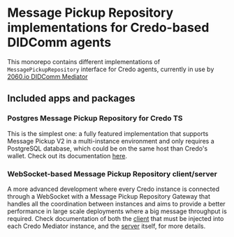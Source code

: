 # Message Pickup Repository implementations for Credo-based DIDComm agents

This monorepo contains different implementations of `MessagePickupRepository` interface for Credo agents, currently in use by [2060.io DIDComm Mediator]()

## Included apps and packages

### Postgres Message Pickup Repository for Credo TS

This is the simplest one: a fully featured implementation that supports Message Pickup V2 in a multi-instance environment and only requires a PostgreSQL database, which could be on the same host than Credo's wallet. Check out its documentation [here](./pakages/postgres/README.md).

### WebSocket-based Message Pickup Repository client/server

A more advanced development where every Credo instance is connected through a WebSocket with a Message Pickup Repository Gateway that handles all the coordination between instances and aims to provide a better performance in large scale deployments where a big message throughput is required. Check documentation of both the [client](./packages/client) that must be injected into each Credo Mediator instance, and the [server](./apps/server) itself, for more details.